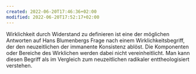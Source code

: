 ```yaml
---
created: 2022-06-20T17:46:36+02:00
modified: 2022-06-20T17:52:17+02:00
---
```


Wirklichkeit durch Widerstand zu definieren ist eine der möglichen Antworten auf Hans Blumenbergs Frage nach einem Wirklichkeitsbegriff, der den neuzeitlichen der immanente Konsistenz ablöst. Die Komponenten oder Bereiche des Wirklichen werden dabei nicht vereinheitlicht. Man kann diesen Begriff als im Vergleich zum neuzeitlichen radikaler enttheologisiert verstehen.
